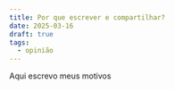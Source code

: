 ```yaml
---
title: Por que escrever e compartilhar?
date: 2025-03-16
draft: true
tags:
  - opinião
---
```

Aqui escrevo meus motivos

